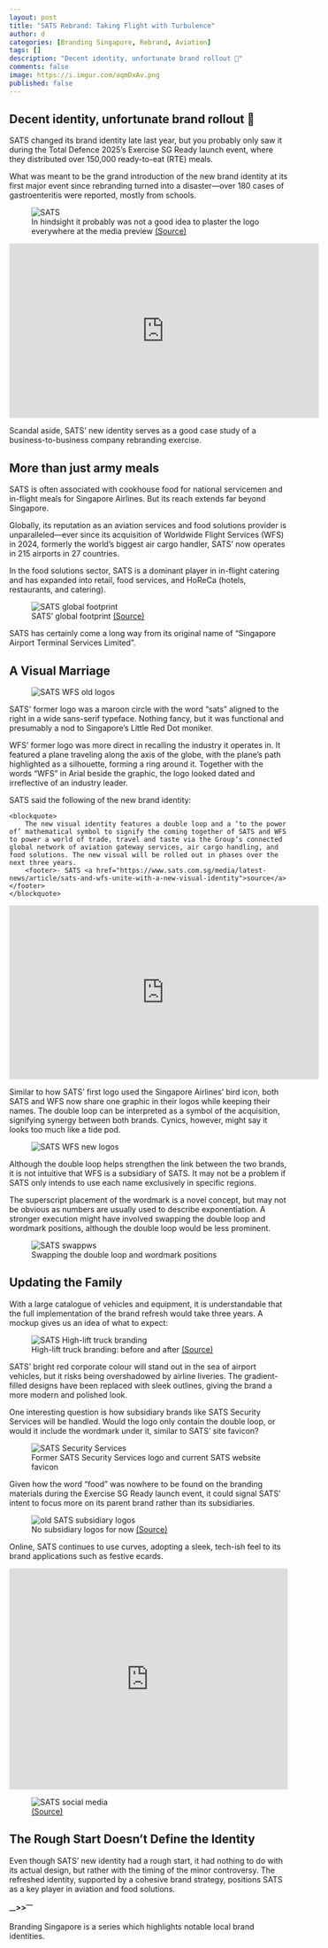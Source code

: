 ```yaml
---
layout: post
title: "SATS Rebrand: Taking Flight with Turbulence"
author: d
categories: [Branding Singapore, Rebrand, Aviation]
tags: []
description: "Decent identity, unfortunate brand rollout 🤢"
comments: false
image: https://i.imgur.com/aqmDxAv.png
published: false
---
```


<h2>Decent identity, unfortunate brand rollout 🤢</h2>

SATS changed its brand identity late last year, but you probably only saw it during the Total Defence 2025’s Exercise SG Ready launch event, where they distributed over 150,000 ready-to-eat (RTE) meals. 

What was meant to be the grand introduction of the new brand identity at its first major event since rebranding turned into a disaster—over 180 cases of gastroenteritis were reported, mostly from schools.

<figure>
<img src="https://i.imgur.com/uucRolj.jpg" alt="SATS">
<figcaption>In hindsight it probably was not a good idea to plaster the logo everywhere at the media preview <a href="https://www.linkedin.com/posts/sats-ltd_sats-sustainability-readytoeat-activity-7296468300375474176-RQhl?utm_source=share&utm_medium=member_desktop&rcm=ACoAAC_ai3kB1XizvNrgZxgytR8iFLmc_5lE9oU" target="_blank">(Source)</a></figcaption>
</figure>

<iframe width="560" height="315" src="https://www.youtube.com/embed/U9ZPsF3R_wI?si=5hbPVhoseG5PQ8tj" title="YouTube video player" frameborder="0" allow="accelerometer; autoplay; clipboard-write; encrypted-media; gyroscope; picture-in-picture; web-share" referrerpolicy="strict-origin-when-cross-origin" allowfullscreen></iframe>

Scandal aside, SATS’ new identity serves as a good case study of a business-to-business company rebranding exercise. 

<h2>More than just army meals</h2>
SATS is often associated with cookhouse food for national servicemen and in-flight meals for Singapore Airlines. But its reach extends far beyond Singapore.

Globally, its reputation as an aviation services and food solutions provider is unparalleled—ever since its acquisition of Worldwide Flight Services (WFS) in 2024, formerly the world’s biggest air cargo handler, SATS’ now operates in 215 airports in 27 countries. 

In the food solutions sector, SATS is a dominant player in in-flight catering and has expanded into retail, food services, and HoReCa (hotels, restaurants, and catering).

<figure>
<img src="https://i.imgur.com/Xepw4rZ.jpg" alt="SATS global footprint">
<figcaption>SATS’ global footprint <a href="https://www.sats.com.sg/investors/going-global" target="_blank">(Source)</a></figcaption>
</figure>

SATS has certainly come a long way from its original name of “Singapore Airport Terminal Services Limited”. 

<h2>A Visual Marriage</h2>

<figure>
<img src="https://i.imgur.com/KBoScc0.png" alt="SATS WFS old logos">
</figure>

SATS' former logo was a maroon circle with the word “sats” aligned to the right in a wide sans-serif typeface. Nothing fancy, but it was functional and presumably a nod to Singapore’s Little Red Dot moniker. 

WFS’ former logo was more direct in recalling the industry it operates in. It featured a plane traveling along the axis of the globe, with the plane’s path highlighted as a silhouette, forming a ring around it. Together with the words “WFS” in Arial beside the graphic, the logo looked dated and irreflective of an industry leader. 

SATS said the following of the new brand identity:

    <blockquote>
        The new visual identity features a double loop and a ‘to the power of’ mathematical symbol to signify the coming together of SATS and WFS to power a world of trade, travel and taste via the Group’s connected global network of aviation gateway services, air cargo handling, and food solutions. The new visual will be rolled out in phases over the next three years.
        <footer>- SATS <a href="https://www.sats.com.sg/media/latest-news/article/sats-and-wfs-unite-with-a-new-visual-identity">source</a></footer>
    </blockquote>

<iframe src="https://www.facebook.com/plugins/video.php?height=314&href=https%3A%2F%2Fwww.facebook.com%2Fthesatsgroup%2Fvideos%2F548999927979809%2F&show_text=false&width=560&t=0" width="560" height="314" style="border:none;overflow:hidden" scrolling="no" frameborder="0" allowfullscreen="true" allow="autoplay; clipboard-write; encrypted-media; picture-in-picture; web-share" allowFullScreen="true"></iframe>

Similar to how SATS’ first logo used the Singapore Airlines’ bird icon, both SATS and WFS now share one graphic in their logos while keeping their names. The double loop can be interpreted as a symbol of the acquisition, signifying synergy between both brands. Cynics, however, might say it looks too much like a tide pod.

<figure>
<img src="https://i.imgur.com/7ZSvvUa.png" alt="SATS WFS new logos">
</figure>

Although the double loop helps strengthen the link between the two brands, it is not intuitive that WFS is a subsidiary of SATS. It may not be a problem if SATS only intends to use each name exclusively in specific regions.

The superscript placement of the wordmark is a novel concept, but may not be obvious as numbers are usually used to describe exponentiation. A stronger execution might have involved swapping the double loop and wordmark positions, although the double loop would be less prominent.

<figure>
<img src="https://i.imgur.com/uYUetP6.png" alt="SATS swappws">
<figcaption>Swapping the double loop and wordmark positions</figcaption>
</figure>

<h2>Updating the Family</h2>

With a large catalogue of vehicles and equipment, it is understandable that the full implementation of the brand refresh would take three years. A mockup gives us an idea of what to expect:

<figure>
<img src="https://i.imgur.com/5rsefvg.jpg" alt="SATS High-lift truck branding">
<figcaption>High-lift truck branding: before and after <a href="https://www.sats.com.sg/" target="_blank">(Source)</a></figcaption>
</figure>

SATS’ bright red corporate colour will stand out in the sea of airport vehicles, but it risks being overshadowed by airline liveries. The gradient-filled designs have been replaced with sleek outlines, giving the brand a more modern and polished look.

One interesting question is how subsidiary brands like SATS Security Services will be handled. Would the logo only contain the double loop, or would it include the wordmark under it, similar to SATS’ site favicon?

<figure>
<img src="https://i.imgur.com/IlVlaYn.png" alt="SATS Security Services">
<figcaption>Former SATS Security Services logo and current SATS website favicon</a></figcaption>
</figure>

Given how the word “food” was nowhere to be found on the branding materials during the Exercise SG Ready launch event, it could signal SATS’ intent to focus more on its parent brand rather than its subsidiaries.

<figure>
<img src="https://i.imgur.com/1hh8giv.jpg" alt="old SATS subsidiary logos">
<figcaption>No subsidiary logos for now <a href="https://diabrands.com/case-studies/sats/" target="_blank">(Source)</a></figcaption>
</figure>

Online, SATS continues to use curves, adopting a sleek, tech-ish feel to its brand applications such as festive ecards. 

<iframe src="https://www.linkedin.com/embed/feed/update/urn:li:ugcPost:7278293522640728064?compact=1" height="399" width="504" frameborder="0" allowfullscreen="" title="Embedded post"></iframe>

<figure>
<img src="https://i.imgur.com/Fbegqsg.jpg" alt="SATS social media">
<figcaption><a href="https://www.linkedin.com/posts/sats-ltd_satscapitalmarketsday-theflightpathtofy29-activity-7260134251625349120-EHoO?utm_source=social_share_send&utm_medium=member_desktop_web&rcm=ACoAAC_ai3kB1XizvNrgZxgytR8iFLmc_5lE9oU " target="_blank">(Source)</a></figcaption>
</figure>

<h2>The Rough Start Doesn’t Define the Identity</h2>

Even though SATS’ new identity had a rough start, it had nothing to do with its actual design, but rather with the timing of the minor controversy. The refreshed identity, supported by a cohesive brand strategy, positions SATS as a key player in aviation and food solutions.

<strong><sub>—</sub>><sub></sub>><sup>—</sup></strong>

Branding Singapore is a series which highlights notable local brand identities. 
